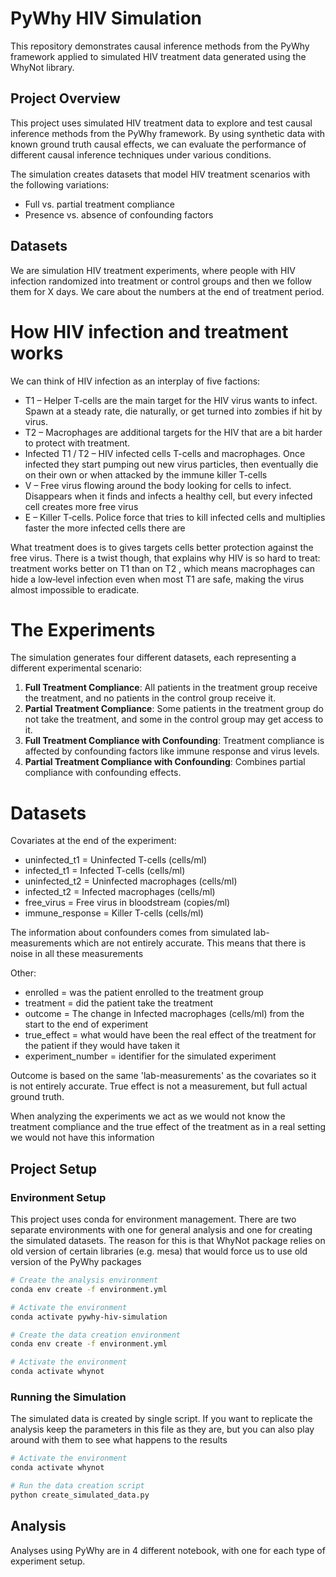 # PyWhy HIV Simulation

This repository demonstrates causal inference methods from the PyWhy framework applied to simulated HIV treatment data generated using the WhyNot library.

## Project Overview

This project uses simulated HIV treatment data to explore and test causal inference methods from the PyWhy framework. By using synthetic data with known ground truth causal effects, we can evaluate the performance of different causal inference techniques under various conditions.

The simulation creates datasets that model HIV treatment scenarios with the following variations:
- Full vs. partial treatment compliance
- Presence vs. absence of confounding factors

## Datasets

We are simulation HIV treatment experiments, where people with HIV infection randomized into treatment or control groups and then
we follow them for X days. We care about the numbers at the end of treatment period.

# How HIV infection and treatment works

We can think of HIV infection as an interplay of five factions:

- T1 – Helper T‑cells are the main target for the HIV virus wants to infect. Spawn at a steady rate, die naturally, or get turned into zombies if hit by virus.
- T2 – Macrophages are additional targets for the HIV that are a bit harder to protect with treatment.
- Infected T1 / T2 – HIV infected cells T-cells and macrophages. Once infected they start pumping out new virus particles, then eventually die on their own or when attacked by the immune killer T-cells
- V – Free virus flowing around the body looking for cells to infect. Disappears when it finds and infects a healthy cell, but every infected cell creates more free virus
- E – Killer T‑cells. Police force that tries to kill infected cells and multiplies faster the more infected cells there are

What treatment does is to gives targets cells better protection against the free virus. There is a twist though, that explains why HIV is so hard to treat: treatment works better on T1 than on T2 , which means macrophages can hide a low‑level infection even when most T1 are safe, making the virus almost impossible to eradicate.

# The Experiments

The simulation generates four different datasets, each representing a different experimental scenario:

1. **Full Treatment Compliance**: All patients in the treatment group receive the treatment, and no patients in the control group receive it.
2. **Partial Treatment Compliance**: Some patients in the treatment group do not take the treatment, and some in the control group may get access to it.
3. **Full Treatment Compliance with Confounding**: Treatment compliance is affected by confounding factors like immune response and virus levels.
4. **Partial Treatment Compliance with Confounding**: Combines partial compliance with confounding effects.

# Datasets

Covariates at the end of the experiment:
- uninfected_t1 = Uninfected T-cells (cells/ml)
- infected_t1 = Infected T-cells (cells/ml)
- uninfected_t2 = Uninfected macrophages (cells/ml)
- infected_t2 = Infected macrophages (cells/ml)
- free_virus = Free virus in bloodstream (copies/ml)
- immune_response = Killer T-cells (cells/ml)

The information about confounders comes from simulated lab-measurements which are not
entirely accurate. This means that there is noise in all these measurements

Other:
- enrolled = was the patient enrolled to the treatment group
- treatment = did the patient take the treatment
- outcome = The change in Infected macrophages (cells/ml) from the start to the end of experiment
- true_effect = what would have been the real effect of the treatment for the patient if they would have taken it
- experiment_number = identifier for the simulated experiment

Outcome is based on the same 'lab-measurements' as the covariates so it is not entirely accurate. True effect is not a measurement, but full actual ground truth.

When analyzing the experiments we act as we would not know the treatment compliance and the true effect of the treatment as in a real setting we would not have this information

## Project Setup

### Environment Setup

This project uses conda for environment management. There are two separate environments with one for general analysis
and one for creating the simulated datasets. The reason for this is that WhyNot package relies on old version of certain
libraries (e.g. mesa) that would force us to use old version of the PyWhy packages

```bash
# Create the analysis environment
conda env create -f environment.yml

# Activate the environment
conda activate pywhy-hiv-simulation
```

```bash
# Create the data creation environment
conda env create -f environment.yml

# Activate the environment
conda activate whynot
```

### Running the Simulation

The simulated data is created by single script. If you want to replicate the analysis keep the parameters in this
file as they are, but you can also play around with them to see what happens to the results

```bash
# Activate the environment
conda activate whynot

# Run the data creation script
python create_simulated_data.py
```

## Analysis

Analyses using PyWhy are in 4 different notebook, with one for each type of experiment setup.
